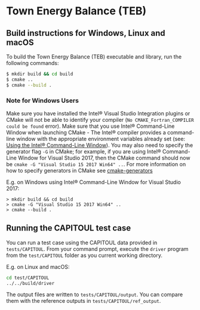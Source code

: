 # Town Energy Balance (TEB)

## Build instructions for Windows, Linux and macOS

To build the Town Energy Balance (TEB) executable and library, run the following commands:

```bash
$ mkdir build && cd build
$ cmake ..
$ cmake --build .
```

### Note for Windows Users

Make sure you have installed the Intel® Visual Studio Integration plugins or CMake will not be able to identify your compiler (`No CMAKE_Fortran_COMPILER could be found` error).
Make sure that you use Intel® Command-Line Window when launching CMake - The Intel® compiler provides a command-line window with the appropriate environment variables already set (see: [Using the Intel® Command-Line Window](https://software.intel.com/en-us/node/522358)).
You may also need to specify the generator flag `-G` in CMake; for example, if you are using Intel® Command-Line Window for Visual Studio 2017, then the CMake command should now be `cmake -G "Visual Studio 15 2017 Win64" ..`. For more information on how to specify generators in CMake see [cmake-generators](https://cmake.org/cmake/help/latest/manual/cmake-generators.7.html#visual-studio-generators)

E.g. on Windows using Intel® Command-Line Window for Visual Studio 2017:

```
> mkdir build && cd build
> cmake -G "Visual Studio 15 2017 Win64" ..
> cmake --build .
```

## Running the CAPITOUL test case

You can run a test case using the CAPITOUL data provided in `tests/CAPITOUL`. From your command prompt, execute the `driver` program from the `test/CAPITOUL` folder as you current working directory.

E.g. on Linux and macOS:

``` bash
cd test/CAPITOUL
../../build/driver
```

The output files are written to `tests/CAPITOUL/output`. You can compare them with the reference outputs in `tests/CAPITOUL/ref_output`.
